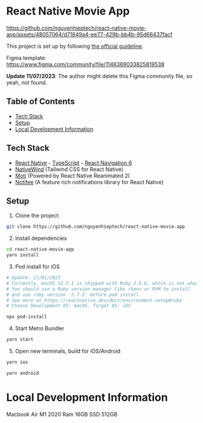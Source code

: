 # React Native Movie App

https://github.com/nguyenhieptech/react-native-movie-app/assets/48057064/d71849a4-ee77-429b-bb4b-95d66437facf

This project is set up by following [the official guideline](https://reactnative.dev/docs/environment-setup).

Figma template: https://www.figma.com/community/file/1146369033825819538

**Update 11/07/2023**: The author might delete this Figma community file, so yeah, not found.

## Table of Contents

- [Tech Stack](#tech-stack)
- [Setup](#setup)
- [Local Development Information](#local-development-information)

## Tech Stack

- [React Native](https://reactnative.dev/docs/getting-started) - [TypeScript](https://www.typescriptlang.org/docs/handbook/typescript-from-scratch.html) - [React Navigation 6](https://reactnavigation.org/docs/getting-started/)
- [NativeWind](https://www.nativewind.dev/) (Tailwind CSS for React Native)
- [Moti](https://moti.fyi/) (Powered by React Native Reanimated 2)
- [Notifee](https://notifee.app/react-native/docs/overview) (A feature rich notifications library for React Native)

## Setup

1. Clone the project:

```bash
git clone https://github.com/nguyenhieptech/react-native-movie-app
```

2. Install dependencies

```bash
cd react-native-movie-app
yarn install
```

3. Pod install for iOS

```bash
# Update: 17/01/2023
# Currently, macOS 12.5.1 is shipped with Ruby 2.6.8, which is not what is required by React Native.
# You should use a Ruby version manager like rbenv or RVM to install
# and use ruby version '2.7.5' before pod install.
# See more at https://reactnative.dev/docs/environment-setup#ruby
# Choose Development OS: macOS, Target OS: iOS

npx pod-install
```

4. Start Metro Bundler

```bash
yarn start
```

5. Open new terminals, build for iOS/Android

```bash
yarn ios
```

```bash
yarn android
```

# Local Development Information

Macbook Air M1 2020
Ram 16GB
SSD 512GB
